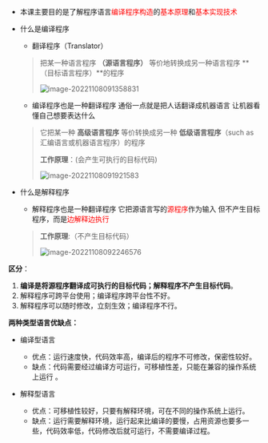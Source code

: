 * 本课主要目的是了解程序语言<font color='red'>编译程序构造</font>的<font color='red'>基本原理</font>和<font color='red'>基本实现技术</font>

* 什么是编译程序

  * 翻译程序（Translator）

  > 把某一种语言程序 **（源语言程序）** 等价地转换成另一种语言程序 **（目标语言程序）**的程序 
  >
  > ![image-20221108091358831](C:\Users\Azao\AppData\Roaming\Typora\typora-user-images\image-20221108091358831.png)

  * 编译程序也是一种翻译程序  通俗一点就是把人话翻译成机器语言 让机器看懂自己想要表达什么

  >它把某一种 **高级语言程序** 等价转换成另一种 **低级语言程序**（such as 汇编语言或机器语言程序）的程序
  >
  >**工作原理**：(会产生可执行的目标代码)
  >
  >![image-20221108091921583](C:\Users\Azao\AppData\Roaming\Typora\typora-user-images\image-20221108091921583.png)

* 什么是解释程序

  * 解释程序也是一种翻译程序  它把源语言写的<font color='red'>源程序</font>作为输入 但不产生目标程序，而是<font color='red'>边解释边执行</font>

  >**工作原理**:（不产生目标代码）
  >
  >![image-20221108092246576](C:\Users\Azao\AppData\Roaming\Typora\typora-user-images\image-20221108092246576.png)

**区分**：

1. **编译是将源程序翻译成可执行的目标代码；解释程序不产生目标代码**。
2. 解释程序可跨平台使用；编译程序跨平台性不好。 
3. 解释程序可以随时修改，立刻生效；编译程序不行。

**两种类型语言优缺点：**

* 编译型语言
  * 优点：运行速度快，代码效率高，编译后的程序不可修改，保密性较好。
  * 缺点：代码需要经过编译方可运行，可移植性差，只能在兼容的操作系统上运行 。

* 解释型语言
  * 优点：可移植性较好，只要有解释环境，可在不同的操作系统上运行。
  * 缺点：运行需要解释环境，运行起来比编译的要慢，占用资源也要多一些，代码效率低，代码修改后就可运行，不需要编译过程。　　